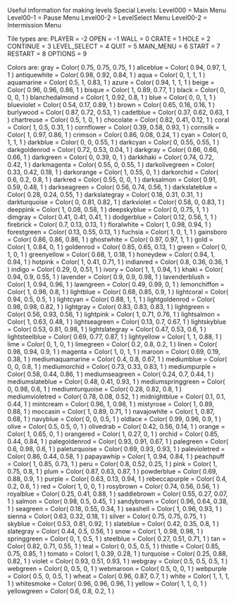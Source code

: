 Useful information for making levels
Special Levels:
Level000  = Main Menu
Level00-1 = Pause Menu
Level00-2 = LevelSelect Menu
Level00-2 = Intermission Menu

Tile types are:
    PLAYER          = -2
    OPEN            = -1
    WALL            = 0
    CRATE           = 1 
    HOLE            = 2
    CONTINUE        = 3
    LEVEL_SELECT    = 4
    QUIT            = 5
    MAIN_MENU       = 6 
    START           = 7
    RESTART         = 8
    OPTIONS         = 9

Colors are:
    gray = Color( 0.75, 0.75, 0.75, 1 )
    aliceblue = Color( 0.94, 0.97, 1, 1 )
    antiquewhite = Color( 0.98, 0.92, 0.84, 1 )
    aqua = Color( 0, 1, 1, 1 )
    aquamarine = Color( 0.5, 1, 0.83, 1 )
    azure = Color( 0.94, 1, 1, 1 )
    beige = Color( 0.96, 0.96, 0.86, 1 )
    bisque = Color( 1, 0.89, 0.77, 1 )
    black = Color( 0, 0, 0, 1 )
    blanchedalmond = Color( 1, 0.92, 0.8, 1 )
    blue = Color( 0, 0, 1, 1 )
    blueviolet = Color( 0.54, 0.17, 0.89, 1 )
    brown = Color( 0.65, 0.16, 0.16, 1 )
    burlywood = Color( 0.87, 0.72, 0.53, 1 )
    cadetblue = Color( 0.37, 0.62, 0.63, 1 )
    chartreuse = Color( 0.5, 1, 0, 1 )
    chocolate = Color( 0.82, 0.41, 0.12, 1 )
    coral = Color( 1, 0.5, 0.31, 1 )
    cornflower = Color( 0.39, 0.58, 0.93, 1 )
    cornsilk = Color( 1, 0.97, 0.86, 1 )
    crimson = Color( 0.86, 0.08, 0.24, 1 )
    cyan = Color( 0, 1, 1, 1 )
    darkblue = Color( 0, 0, 0.55, 1 )
    darkcyan = Color( 0, 0.55, 0.55, 1 )
    darkgoldenrod = Color( 0.72, 0.53, 0.04, 1 )
    darkgray = Color( 0.66, 0.66, 0.66, 1 )
    darkgreen = Color( 0, 0.39, 0, 1 )
    darkkhaki = Color( 0.74, 0.72, 0.42, 1 )
    darkmagenta = Color( 0.55, 0, 0.55, 1 )
    darkolivegreen = Color( 0.33, 0.42, 0.18, 1 )
    darkorange = Color( 1, 0.55, 0, 1 )
    darkorchid = Color( 0.6, 0.2, 0.8, 1 )
    darkred = Color( 0.55, 0, 0, 1 )
    darksalmon = Color( 0.91, 0.59, 0.48, 1 )
    darkseagreen = Color( 0.56, 0.74, 0.56, 1 )
    darkslateblue = Color( 0.28, 0.24, 0.55, 1 )
    darkslategray = Color( 0.18, 0.31, 0.31, 1 )
    darkturquoise = Color( 0, 0.81, 0.82, 1 )
    darkviolet = Color( 0.58, 0, 0.83, 1 )
    deeppink = Color( 1, 0.08, 0.58, 1 )
    deepskyblue = Color( 0, 0.75, 1, 1 )
    dimgray = Color( 0.41, 0.41, 0.41, 1 )
    dodgerblue = Color( 0.12, 0.56, 1, 1 )
    firebrick = Color( 0.7, 0.13, 0.13, 1 )
    floralwhite = Color( 1, 0.98, 0.94, 1 )
    forestgreen = Color( 0.13, 0.55, 0.13, 1 )
    fuchsia = Color( 1, 0, 1, 1 )
    gainsboro = Color( 0.86, 0.86, 0.86, 1 )
    ghostwhite = Color( 0.97, 0.97, 1, 1 )
    gold = Color( 1, 0.84, 0, 1 )
    goldenrod = Color( 0.85, 0.65, 0.13, 1 )
    green = Color( 0, 1, 0, 1 )
    greenyellow = Color( 0.68, 1, 0.18, 1 )
    honeydew = Color( 0.94, 1, 0.94, 1 )
    hotpink = Color( 1, 0.41, 0.71, 1 )
    indianred = Color( 0.8, 0.36, 0.36, 1 )
    indigo = Color( 0.29, 0, 0.51, 1 )
    ivory = Color( 1, 1, 0.94, 1 )
    khaki = Color( 0.94, 0.9, 0.55, 1 )
    lavender = Color( 0.9, 0.9, 0.98, 1 )
    lavenderblush = Color( 1, 0.94, 0.96, 1 )
    lawngreen = Color( 0.49, 0.99, 0, 1 )
    lemonchiffon = Color( 1, 0.98, 0.8, 1 )
    lightblue = Color( 0.68, 0.85, 0.9, 1 )
    lightcoral = Color( 0.94, 0.5, 0.5, 1 )
    lightcyan = Color( 0.88, 1, 1, 1 )
    lightgoldenrod = Color( 0.98, 0.98, 0.82, 1 )
    lightgray = Color( 0.83, 0.83, 0.83, 1 )
    lightgreen = Color( 0.56, 0.93, 0.56, 1 )
    lightpink = Color( 1, 0.71, 0.76, 1 )
    lightsalmon = Color( 1, 0.63, 0.48, 1 )
    lightseagreen = Color( 0.13, 0.7, 0.67, 1 )
    lightskyblue = Color( 0.53, 0.81, 0.98, 1 )
    lightslategray = Color( 0.47, 0.53, 0.6, 1 )
    lightsteelblue = Color( 0.69, 0.77, 0.87, 1 )
    lightyellow = Color( 1, 1, 0.88, 1 )
    lime = Color( 0, 1, 0, 1 )
    limegreen = Color( 0.2, 0.8, 0.2, 1 )
    linen = Color( 0.98, 0.94, 0.9, 1 )
    magenta = Color( 1, 0, 1, 1 )
    maroon = Color( 0.69, 0.19, 0.38, 1 )
    mediumaquamarine = Color( 0.4, 0.8, 0.67, 1 )
    mediumblue = Color( 0, 0, 0.8, 1 )
    mediumorchid = Color( 0.73, 0.33, 0.83, 1 )
    mediumpurple = Color( 0.58, 0.44, 0.86, 1 )
    mediumseagreen = Color( 0.24, 0.7, 0.44, 1 )
    mediumslateblue = Color( 0.48, 0.41, 0.93, 1 )
    mediumspringgreen = Color( 0, 0.98, 0.6, 1 )
    mediumturquoise = Color( 0.28, 0.82, 0.8, 1 )
    mediumvioletred = Color( 0.78, 0.08, 0.52, 1 )
    midnightblue = Color( 0.1, 0.1, 0.44, 1 )
    mintcream = Color( 0.96, 1, 0.98, 1 )
    mistyrose = Color( 1, 0.89, 0.88, 1 )
    moccasin = Color( 1, 0.89, 0.71, 1 )
    navajowhite = Color( 1, 0.87, 0.68, 1 )
    navyblue = Color( 0, 0, 0.5, 1 )
    oldlace = Color( 0.99, 0.96, 0.9, 1 )
    olive = Color( 0.5, 0.5, 0, 1 )
    olivedrab = Color( 0.42, 0.56, 0.14, 1 )
    orange = Color( 1, 0.65, 0, 1 )
    orangered = Color( 1, 0.27, 0, 1 )
    orchid = Color( 0.85, 0.44, 0.84, 1 )
    palegoldenrod = Color( 0.93, 0.91, 0.67, 1 )
    palegreen = Color( 0.6, 0.98, 0.6, 1 )
    paleturquoise = Color( 0.69, 0.93, 0.93, 1 )
    palevioletred = Color( 0.86, 0.44, 0.58, 1 )
    papayawhip = Color( 1, 0.94, 0.84, 1 )
    peachpuff = Color( 1, 0.85, 0.73, 1 )
    peru = Color( 0.8, 0.52, 0.25, 1 )
    pink = Color( 1, 0.75, 0.8, 1 )
    plum = Color( 0.87, 0.63, 0.87, 1 )
    powderblue = Color( 0.69, 0.88, 0.9, 1 )
    purple = Color( 0.63, 0.13, 0.94, 1 )
    rebeccapurple = Color( 0.4, 0.2, 0.6, 1 )
    red = Color( 1, 0, 0, 1 )
    rosybrown = Color( 0.74, 0.56, 0.56, 1 )
    royalblue = Color( 0.25, 0.41, 0.88, 1 )
    saddlebrown = Color( 0.55, 0.27, 0.07, 1 )
    salmon = Color( 0.98, 0.5, 0.45, 1 )
    sandybrown = Color( 0.96, 0.64, 0.38, 1 )
    seagreen = Color( 0.18, 0.55, 0.34, 1 )
    seashell = Color( 1, 0.96, 0.93, 1 )
    sienna = Color( 0.63, 0.32, 0.18, 1 )
    silver = Color( 0.75, 0.75, 0.75, 1 )
    skyblue = Color( 0.53, 0.81, 0.92, 1 )
    slateblue = Color( 0.42, 0.35, 0.8, 1 )
    slategray = Color( 0.44, 0.5, 0.56, 1 )
    snow = Color( 1, 0.98, 0.98, 1 )
    springgreen = Color( 0, 1, 0.5, 1 )
    steelblue = Color( 0.27, 0.51, 0.71, 1 )
    tan = Color( 0.82, 0.71, 0.55, 1 )
    teal = Color( 0, 0.5, 0.5, 1 )
    thistle = Color( 0.85, 0.75, 0.85, 1 )
    tomato = Color( 1, 0.39, 0.28, 1 )
    turquoise = Color( 0.25, 0.88, 0.82, 1 )
    violet = Color( 0.93, 0.51, 0.93, 1 )
    webgray = Color( 0.5, 0.5, 0.5, 1 )
    webgreen = Color( 0, 0.5, 0, 1 )
    webmaroon = Color( 0.5, 0, 0, 1 )
    webpurple = Color( 0.5, 0, 0.5, 1 )
    wheat = Color( 0.96, 0.87, 0.7, 1 )
    white = Color( 1, 1, 1, 1 )
    whitesmoke = Color( 0.96, 0.96, 0.96, 1 )
    yellow = Color( 1, 1, 0, 1 )
    yellowgreen = Color( 0.6, 0.8, 0.2, 1 )